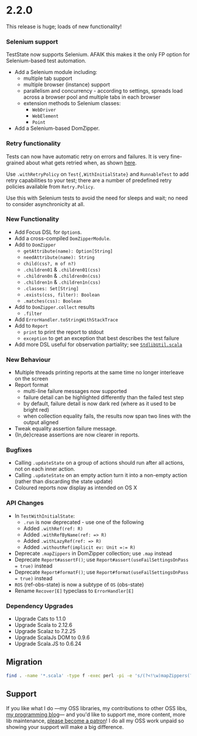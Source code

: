 # 2.2.0

This release is huge; loads of new functionality!

### Selenium support

TestState now supports Selenium.
AFAIK this makes it the only FP option for Selenium-based test automation.

* Add a Selenium module including:
  * multiple tab support
  * multiple browser (instance) support
  * parallelism and concurrency -
    according to settings, spreads load across a browser pool and multiple tabs in each browser
  * extension methods to Selenium classes:
    * `WebDriver`
    * `WebElement`
    * `Point`
* Add a Selenium-based DomZipper.

### Retry functionality

Tests can now have automatic retry on errors and failures.
It is very fine-grained about what gets retried when, as shown
[here](https://rawgit.com/japgolly/test-state/master/doc/retries.gv.svg).

Use `.withRetryPolicy` on `Test{,WithInitialState}` and `RunnableTest` to add
retry capabilities to your test; there are a number of predefined retry policies
available from `Retry.Policy`.

Use this with Selenium tests to avoid the need for sleeps and wait;
no need to consider asynchronicity at all.

### New Functionality

* Add Focus DSL for `Option`s.
* Add a cross-compiled `DomZipperModule`.
* Add to `DomZipper`
  * `getAttribute(name): Option[String]`
  * `needAttribute(name): String`
  * `child(css?, m of n?)`
  * `.children01` & `.children01(css)`
  * `.children0n` & `.children0n(css)`
  * `.children1n` & `.children1n(css)`
  * `.classes: Set[String]`
  * `.exists(css, filter): Boolean`
  * `.matches(css): Boolean`
* Add to `DomZipper.collect` results
  * `.filter`
* Add `ErrorHandler.toStringWithStackTrace`
* Add to `Report`
  * `print` to print the report to stdout
  * `exception` to get an exception that best describes the test failure
* Add more DSL useful for observation partiality; see [`StdlibUtil.scala`](https://github.com/japgolly/test-state/blob/master/core/shared/src/main/scala/teststate/dsl/StdlibUtil.scala)

### New Behaviour

* Multiple threads printing reports at the same time no longer interleave on the screen
* Report format
  * multi-line failure messages now supported
  * failure detail can be highlighted differently than the failed test step
  * by default, failure detail is now dark red (where as it used to be bright red)
  * when collection equality fails, the results now span two lines with the output aligned
* Tweak equality assertion failure message.
* {In,de}crease assertions are now clearer in reports.

### Bugfixes

* Calling `.updateState` on a group of actions should run after all actions, not on each inner action.
* Calling `.updateState` on an empty action turn it into a non-empty action (rather than discarding the state update)
* Coloured reports now display as intended on OS X

### API Changes

* In `TestWithInitialState`:
  * `.run` is now deprecated - use one of the following
  * Added `.withRef(ref: R)`
  * Added `.withRefByName(ref: => R)`
  * Added `.withLazyRef(ref: => R)`
  * Added `.withoutRef(implicit ev: Unit =:= R)`
* Deprecate `.mapZippers` in DomZipper collection; use `.map` instead
* Deprecate `Report#assertF()`; use `Report#assert(useFailSettingsOnPass = true)` instead
* Deprecate `Report#formatF()`; use `Report#format(useFailSettingsOnPass = true)` instead
* `ROS` (ref-obs-state) is now a subtype of `OS` (obs-state)
* Rename `Recover[E]` typeclass to `ErrorHandler[E]`

### Dependency Upgrades

* Upgrade Cats        to 1.1.0
* Upgrade Scala       to 2.12.6
* Upgrade Scalaz      to 7.2.25
* Upgrade ScalaJs DOM to 0.9.6
* Upgrade Scala.JS    to 0.6.24

## Migration

```sh
find . -name '*.scala' -type f -exec perl -pi -e 's/(?<!\w)mapZippers(?!\w)/map/g' {} +
```

## Support

If you like what I do
—my OSS libraries, my contributions to other OSS libs, [my programming blog](https://japgolly.blogspot.com)—
and you'd like to support me, more content, more lib maintenance, [please become a patron](https://www.patreon.com/japgolly)!
I do all my OSS work unpaid so showing your support will make a big difference.
